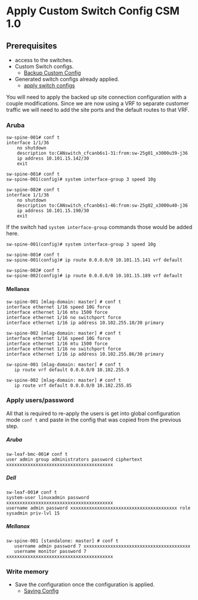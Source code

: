 # Apply Custom Switch Config CSM 1.0

## Prerequisites

- access to the switches.
- Custom Switch configs.
  - [Backup Custom Config](backup_custom_config.md)
- Generated switch configs already applied.
  - [apply switch configs](apply_switch_configs.md)

 You will need to apply the backed up site connection configuration with a couple modifications. Since we are now using a VRF to separate customer traffic we will need to add the site ports and the default routes to that VRF.

### Aruba

```
sw-spine-001# conf t
interface 1/1/36
    no shutdown
    description to:CANswitch_cfcanb6s1-31:from:sw-25g01_x3000u39-j36
    ip address 10.101.15.142/30
    exit
```

```
sw-spine-001# conf t
sw-spine-001(config)# system interface-group 3 speed 10g
```

```
sw-spine-002# conf t
interface 1/1/36
    no shutdown
    description to:CANswitch_cfcanb6s1-46:from:sw-25g02_x3000u40-j36
    ip address 10.101.15.190/30
    exit
```

If the switch had `system interface-group` commands those would be added here.

```
sw-spine-001(config)# system interface-group 3 speed 10g
```

```
sw-spine-001# conf t
sw-spine-001(config)# ip route 0.0.0.0/0 10.101.15.141 vrf default
```

```
sw-spine-002# conf t
sw-spine-002(config)# ip route 0.0.0.0/0 10.101.15.189 vrf default
```

#### Mellanox

```
sw-spine-001 [mlag-domain: master] # conf t
interface ethernet 1/16 speed 10G force
interface ethernet 1/16 mtu 1500 force
interface ethernet 1/16 no switchport force
interface ethernet 1/16 ip address 10.102.255.10/30 primary
```

```
sw-spine-002 [mlag-domain: master] # conf t
interface ethernet 1/16 speed 10G force
interface ethernet 1/16 mtu 1500 force
interface ethernet 1/16 no switchport force
interface ethernet 1/16 ip address 10.102.255.86/30 primary
```

```
sw-spine-001 [mlag-domain: master] # conf t
   ip route vrf default 0.0.0.0/0 10.102.255.9
```

```
sw-spine-002 [mlag-domain: master] # conf t
   ip route vrf default 0.0.0.0/0 10.102.255.85
```

### Apply users/password

All that is required to re-apply the users is get into global configuration mode `conf t` and paste in the config that was copied from the previous step.

##### Aruba

```
sw-leaf-bmc-001# conf t
user admin group administrators password ciphertext xxxxxxxxxxxxxxxxxxxxxxxxxxxxxxxxxxxxxxxx
 ```

##### Dell
```
sw-leaf-001# conf t
system-user linuxadmin password xxxxxxxxxxxxxxxxxxxxxxxxxxxxxxxxxxxxxxxx
username admin password xxxxxxxxxxxxxxxxxxxxxxxxxxxxxxxxxxxxxxxx role sysadmin priv-lvl 15
 ```

##### Mellanox

```
sw-spine-001 [standalone: master] # conf t
   username admin password 7 xxxxxxxxxxxxxxxxxxxxxxxxxxxxxxxxxxxxxxxx
   username monitor password 7 xxxxxxxxxxxxxxxxxxxxxxxxxxxxxxxxxxxxxxxx
   ```

### Write memory

- Save the configuration once the configuration is applied.
  - [Saving Config](saving_config.md)
